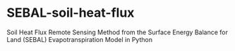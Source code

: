 # SEBAL-soil-heat-flux
Soil Heat Flux Remote Sensing Method from the Surface Energy Balance for Land (SEBAL) Evapotranspiration Model in Python

